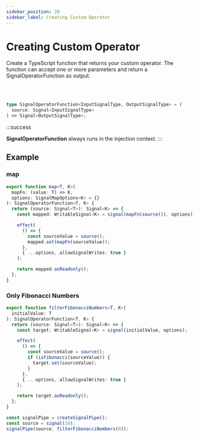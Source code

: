 ```yaml
---
sidebar_position: 20
sidebar_label: Creating Custom Operator
---
```


# Creating Custom Operator

Create a TypeScript function that returns your custom operator. The function can accept one or more parameters and return a SignalOperatorFunction as output.

<br/><br/>

```ts
type SignalOperatorFunction<InputSignalType, OutputSignalType> = (
  source: Signal<InputSignalType>
) => Signal<OutputSignalType>;
```

:::success

**SignalOperatorFunction** always runs in the injection context.
:::

## Example

### map

```ts
export function map<T, K>(
  mapFn: (value: T) => K,
  options: SignalMapOptions<K> = {}
): SignalOperatorFunction<T, K> {
  return (source: Signal<T>): Signal<K> => {
    const mapped: WritableSignal<K> = signal(mapFn(source()), options);

    effect(
      () => {
        const sourceValue = source();
        mapped.set(mapFn(sourceValue));
      },
      { ...options, allowSignalWrites: true }
    );

    return mapped.asReadonly();
  };
}
```

### Only Fibonacci Numbers

```ts
export function filterFibonacciNumbers<T, K>(
  initialValue: T
): SignalOperatorFunction<T, K> {
  return (source: Signal<T>): Signal<K> => {
    const target: WritableSignal<K> = signal(initialValue, options);

    effect(
      () => {
        const sourceValue = source();
        if (isFibonacci(sourceValue)) {
          target.set(sourceValue);
        }
      },
      { ...options, allowSignalWrites: true }
    );

    return target.asReadonly();
  };
}
```

```ts
const signalPipe = createSignalPipe();
const source = signal(10);
signalPipe(source, filterFibonacciNumbers(0));
```
